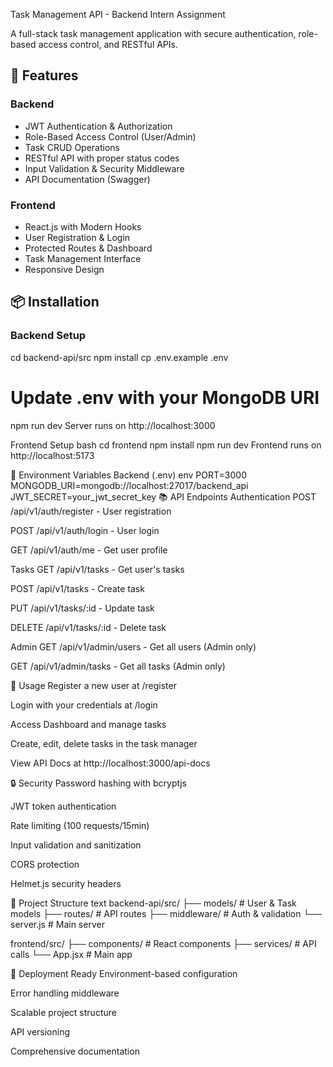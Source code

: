  Task Management API - Backend Intern Assignment

A full-stack task management application with secure authentication, role-based access control, and RESTful APIs.

## 🚀 Features

### Backend
- JWT Authentication & Authorization
- Role-Based Access Control (User/Admin)
- Task CRUD Operations
- RESTful API with proper status codes
- Input Validation & Security Middleware
- API Documentation (Swagger)

### Frontend
- React.js with Modern Hooks
- User Registration & Login
- Protected Routes & Dashboard
- Task Management Interface
- Responsive Design

## 📦 Installation

### Backend Setup

cd backend-api/src
npm install
cp .env.example .env
# Update .env with your MongoDB URI
npm run dev
Server runs on http://localhost:3000

Frontend Setup
bash
cd frontend
npm install
npm run dev
Frontend runs on http://localhost:5173

🔧 Environment Variables
Backend (.env)
env
PORT=3000
MONGODB_URI=mongodb://localhost:27017/backend_api
JWT_SECRET=your_jwt_secret_key
📚 API Endpoints
Authentication
POST /api/v1/auth/register - User registration

POST /api/v1/auth/login - User login

GET /api/v1/auth/me - Get user profile

Tasks
GET /api/v1/tasks - Get user's tasks

POST /api/v1/tasks - Create task

PUT /api/v1/tasks/:id - Update task

DELETE /api/v1/tasks/:id - Delete task

Admin
GET /api/v1/admin/users - Get all users (Admin only)

GET /api/v1/admin/tasks - Get all tasks (Admin only)

🎯 Usage
Register a new user at /register

Login with your credentials at /login

Access Dashboard and manage tasks

Create, edit, delete tasks in the task manager

View API Docs at http://localhost:3000/api-docs

🔒 Security
Password hashing with bcryptjs

JWT token authentication

Rate limiting (100 requests/15min)

Input validation and sanitization

CORS protection

Helmet.js security headers

📁 Project Structure
text
backend-api/src/
├── models/          # User & Task models
├── routes/          # API routes
├── middleware/      # Auth & validation
└── server.js        # Main server

frontend/src/
├── components/      # React components
├── services/        # API calls
└── App.jsx          # Main app


🚀 Deployment Ready
Environment-based configuration

Error handling middleware

Scalable project structure

API versioning

Comprehensive documentation

